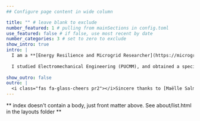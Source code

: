 ```yaml
---
## Configure page content in wide column

title: "" # leave blank to exclude
number_featured: 1 # pulling from mainSections in config.toml
use_featured: false # if false, use most recent by date
number_categories: 3 # set to zero to exclude
show_intro: true
intro: |
  I am a **[Energy Resilience and Microgrid Researcher](https://microgrid.pucmm.edu.do/)** at PUCMM, where I work on figuring out how to make the energy grid more resilient against climate-driven events. I am also the co-funder of **[Energía Journal](https://anchor.fm/energiajournal)**, a portal to the most relevant information about the world of energy and sustainability in the Dominican Republic. 
  
  I studied Electromechanical Engineering (PUCMM), and obtained a specialization (MEng) in Renewable Energies and Energy Markets (2017). My active research focuses on the use of Geographic Information System (GIS) for the spatial analysis of energy and community resilience, as well as the development of first Microgird Research Laboratory in the Dominican Repulblic. 
  
show_outro: false
outro: |
  <i class="fas fa-glass-cheers pr2"></i>Sincere thanks to [Maëlle Salmon](https://masalmon.eu/) for her help naming this Hugo theme!
---
```


** index doesn't contain a body, just front matter above.
See about/list.html in the layouts folder **